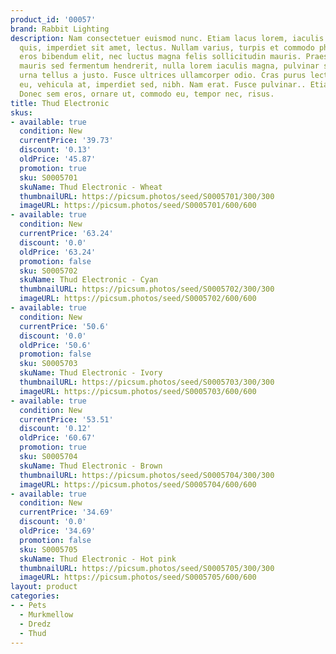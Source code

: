 ```yaml
---
product_id: '00057'
brand: Rabbit Lighting
description: Nam consectetuer euismod nunc. Etiam lacus lorem, iaculis sit amet, pharetra
  quis, imperdiet sit amet, lectus. Nullam varius, turpis et commodo pharetra, est
  eros bibendum elit, nec luctus magna felis sollicitudin mauris. Praesent pretium,
  mauris sed fermentum hendrerit, nulla lorem iaculis magna, pulvinar scelerisque
  urna tellus a justo. Fusce ultrices ullamcorper odio. Cras purus lectus, egestas
  eu, vehicula at, imperdiet sed, nibh. Nam erat. Fusce pulvinar.. Etiam faucibus.
  Donec sem eros, ornare ut, commodo eu, tempor nec, risus.
title: Thud Electronic
skus:
- available: true
  condition: New
  currentPrice: '39.73'
  discount: '0.13'
  oldPrice: '45.87'
  promotion: true
  sku: S0005701
  skuName: Thud Electronic - Wheat
  thumbnailURL: https://picsum.photos/seed/S0005701/300/300
  imageURL: https://picsum.photos/seed/S0005701/600/600
- available: true
  condition: New
  currentPrice: '63.24'
  discount: '0.0'
  oldPrice: '63.24'
  promotion: false
  sku: S0005702
  skuName: Thud Electronic - Cyan
  thumbnailURL: https://picsum.photos/seed/S0005702/300/300
  imageURL: https://picsum.photos/seed/S0005702/600/600
- available: true
  condition: New
  currentPrice: '50.6'
  discount: '0.0'
  oldPrice: '50.6'
  promotion: false
  sku: S0005703
  skuName: Thud Electronic - Ivory
  thumbnailURL: https://picsum.photos/seed/S0005703/300/300
  imageURL: https://picsum.photos/seed/S0005703/600/600
- available: true
  condition: New
  currentPrice: '53.51'
  discount: '0.12'
  oldPrice: '60.67'
  promotion: true
  sku: S0005704
  skuName: Thud Electronic - Brown
  thumbnailURL: https://picsum.photos/seed/S0005704/300/300
  imageURL: https://picsum.photos/seed/S0005704/600/600
- available: true
  condition: New
  currentPrice: '34.69'
  discount: '0.0'
  oldPrice: '34.69'
  promotion: false
  sku: S0005705
  skuName: Thud Electronic - Hot pink
  thumbnailURL: https://picsum.photos/seed/S0005705/300/300
  imageURL: https://picsum.photos/seed/S0005705/600/600
layout: product
categories:
- - Pets
  - Murkmellow
  - Dredz
  - Thud
---
```

